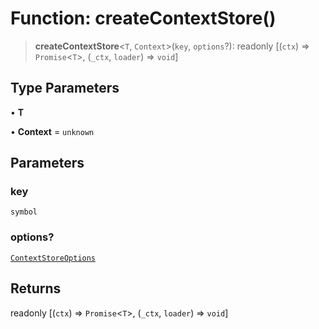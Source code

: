 # Function: createContextStore()

> **createContextStore**\<`T`, `Context`\>(`key`, `options`?): readonly [(`ctx`) => `Promise`\<`T`\>, (`_ctx`, `loader`) => `void`]

## Type Parameters

• **T**

• **Context** = `unknown`

## Parameters

### key

`symbol`

### options?

[`ContextStoreOptions`](../interfaces/ContextStoreOptions.md)

## Returns

readonly [(`ctx`) => `Promise`\<`T`\>, (`_ctx`, `loader`) => `void`]
